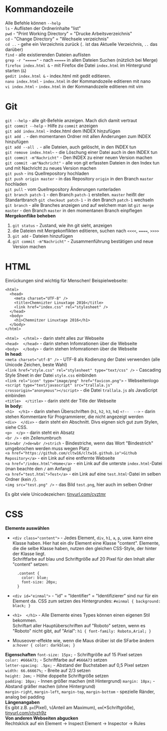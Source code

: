 Kommandozeile
=============

Alle Befehle können `--help`  
`ls` - Auflisten der Ordnerinhalte "list"  
`pwd` - "Print Working Directory" = "Drucke Arbeitsverzeichnis"  
`cd` - "Change Directory" = "Wechsele verzeichnis"  
`cd ..` - gehe ein Verzeichnis zurück (`.` ist das Aktuelle Verzeichnis, `..` das darüber)  
`find` - alle existierenden Dateien auflisten  
`grep -r "====="` - nach `=====` in allen Dateien Suchen (nützlich bei Merge)  
`firefox index.html &` - mit Firefox die Datei `index.html` im Hintergrund starten (`&`)  
`gedit index.html &` - index.html mit gedit editieren.  
`nano index.html` - `index.html` in der Kommandozeile editieren mit nano  
`vi index.html` - `index.html` in der Kommandozeile editieren mit vim  

Git
===

`git --help` - alle git-Befehle anzeigen. Mach dich damit vertraut   
`git commit --help` - Hilfe zu `commit` anzeigen  
`git add index.html` - index.html dem INDEX hinzufügen  
`git add .` - den momentanen Ordner mit allen Änderungen zum INDEX hinzufügen  
`git add --all .` - alle Dateien, auch gelöscht, in den INDEX tun  
`git remove index.html~` - die Löschung einer Datei auch in den INDEX tun  
`git commit -m"Nachricht"` - Den INDEX zu einer neuen Version machen  
`git commit -am"Nachricht"` - alle von git erfassten Dateien in den Index tun und mit   Nachricht zu neues Version machen  
`git push` - ins Quellrepository hochladen  
`git push origin master` - in das Repository `origin` in den Branch `master` hochladen    
`git pull` - vom Quellrepository Änderungen runterladen  
`git branch patch-1` - den Branch `patch-1` erstellen. `master` heißt der Standartbranch
`git checkout patch-1` - in den Branch `patch-1` wechseln  
`git branch` - alle Branches anzeigen und auf welchem man ist
`git merge master` - den Branch `master` in den momentanen Branch einpflegen  
**Mergekonflike beheben**  
1. `git status` - Zustand, wie ihn git sieht, anzeigen  
2. die Dateien mit Mergekonflikten editieren, suchen nach `<<<<`, `====`, `>>>>`  
3. `git add` - Dateien hinzufügen  
4. `git commit -m"Nachricht"` - Zusammenführung bestätigen und neue Version machen    

HTML
====

Einrückungen sind wichtig für Menschen! Beispielwebseite:

    <html>
      <head>
        <meta charset="UTF-8" />
        <title>Chemnizter Linuxtage 2016</title>
        <link href="index.css" rel="stylesheet" />
      </head>
      <body>
        <h1>Chemnitzer Linuxtage 2016</h1>
      </body>
    </html>

`<html>  </html>` - darin steht alles zur Webseite  
`<head>  </head>` - darin stehen Infomrationen über die Webseite  
`<body>  </body>` - darin stehen Infomrationen über die Webseite  
**In head:**  
`<meta charset="utf-8" />` - UTF-8 als Kodierung der Datei verwenden (alle Unicode Zeichen, beste Wahl)  
`<link href="style.css" rel="stylesheet" type="text/css" />` - Cascading Style Sheet in der Datei `style.css` einbinden  
`<link rel="icon" type="image/png" href="favicon.png">` - Webseitenlogo  
`<script type="text/javascript" src="trallala.js" crossorigin="anonymous"></script>` - die Datei `trallala.js` als JavaScript einbinden  
`<title>  </title>` - darin steht der Title der Webseite  
**In body:**  
`<h1>  </h1>` - darin stehen Überschriften (`h1`, `h2`, `h3`, `h4`)
`<!--  -->` - darin stehen Kommentare für Programmierer, die nicht angezeigt werden  
`<div>  </div>` - darin steht ein Abschnitt. Divs eignen sich gut zum Stylen, siehe CSS.  
`<p>  </p>` - darin steht ein Absatz  
`<br />` - ein Zeilenumbruch  
`Bin<wbr />de<wbr />strich` - Bindestriche, wenn das Wort "Bindestrich" umgebrochen werden muss wegen Platz  
`<a href="https://github.com/cltw16/cltw16.github.io">Github Repository</a>` - ein Link auf eine entfernte Webseite  
`<a href="/index.html">Home</a>` - ein Link auf die unterste `index.html`-Datei (man beachte den `/` am Anfang)  
`<a href="test.html">Test</a>` - ein Link auf eine `test.html`-Datei im selben Ordner (kein `/`).  
`<img src="test.png" />` - das Bild `test.png`, hier auch im selben Ordner  

Es gibt viele Unicodezeichen: [tinyurl.com/cyztmr](http://tinyurl.com/cyztmr)

CSS
===

**Elemente auswählen**  
- `<div class="content">` - Jedes Element, `div`, `h1`, `a`, `p`, usw. kann eine Klasse haben. Hier hat ein div Element eine Klasse "content". Elemente, die die selbe Klasse haben, nutzen den gleichen CSS-Style, der hinter der Klasse liegt.  
Schriftfarbe auf blau und Schriftgröße auf 20 Pixel für den Inhalt aller "content" setzen:

        .content {
          color: blue;
          font-size: 20px;
        }

- `<div id="einmal">` - "id" = "Identifier" = "Identifizierer" sind nur für ein Element da. CSS zum setzen des Hintergrundes: `#einmal { background: black; }`  
- `<h1>  </h1>` - Alle Elemente eines Types können einen eigenen Stil bekommen.  
Schriftart aller Hauptüberschriften auf "Roboto" setzen, wenn es "Roboto" nicht gibt, auf "Arial": `h1 { font-family: Roboto,Arial; }`
- Mouseover-effekte wie, wenn die Maus drüber ist die SFarbe ändern `a:hover { color: darkblue; }`  

**Eigenschaften**
`font-size: 15px;` - Schriftgröße auf 15 Pixel setzen  
`color: #666A73;` - Schriftfarbe auf `#666A73` setzen  
`letter-spacing: .5px;` - Abstand der Buchstaben auf 0,5 Pixel setzen  
`width: 66.66667%;` - Breite auf 2/3 setzen  
`height: 2em;` - Höhe doppelte Schriftgröße setzen  
`padding: 10px;` - Innen größer machen (mit Hintergrund) 
`margin: 10px;` - Abstand gräßer machen (ohne Hintergrund)  
`margin-right`, `margin-left`, `margin-top`, `margin-bottom` - spezielle Ränder, analog bei padding  
**Längenangaben**  
Es gibt z.B. `px`(Pixel), `%`(Anteil am Maximum), `em`(*Schriftgröße), [tinyurl.com/ctyzh9z](http://tinyurl.com/ctyzh9z)  
**Von anderen Webseiten abgucken**  
Rechtsklick auf ein Element → Inspect Element → Inspector → Rules
